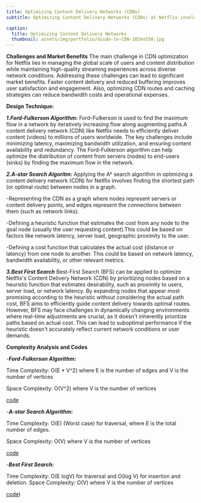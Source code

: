 ```yaml
---
title: Optimizing Content Delivery Networks (CDNs)
subtitle: Optimizing Content Delivery Networks (CDNs) at Netflix involves enhancing the distribution and delivery of video content to users worldwide. CDNs are important infrastructure components that ensure fast, reliable and efficient delivery of streaming media by minimizing latency and improving data transfer speeds.

caption:
  title: Optimizing Content Delivery Networks
  thumbnail: assets/img/portfolio/Guide-to-CDN-1024x558.jpg
---
```

**Challenges and Market Benefits**
The main challenge in CDN optimization for Netflix lies in managing the global scale of users and content distribution while maintaining high-quality streaming experiences across diverse network conditions. Addressing these challenges can lead to significant market benefits. Faster content delivery and reduced buffering improves user satisfaction and engagement. Also, optimizing CDN routes and caching strategies can reduce bandwidth costs and operational expenses.

**Design Technique:**

**_1.Ford-Fulkerson Algorithm:_**
Ford-Fulkerson is used to find the maximum flow in a network by iteratively increasing flow along augmenting paths.A content delivery network (CDN) like Netflix needs to efficiently deliver content (videos) to millions of users worldwide. The key challenges include minimizing latency, maximizing bandwidth utilization, and ensuring content availability and redundancy. The Ford-Fulkerson algorithm can help optimize the distribution of content from servers (nodes) to end-users (sinks) by finding the maximum flow in the network.

**_2.A-star Search Algoritm:_**
Applying the A* search algorithm in optimizing a content delivery network (CDN) for Netflix involves finding the shortest path (or optimal route) between nodes in a graph. 

-Representing the CDN as a graph where nodes represent servers or content delivery points, and edges represent the connections between them (such as network links).

-Defining a heuristic function that estimates the cost from any node to the goal node (usually the user requesting content).This could be based on factors like network latency, server load, geographic proximity to the user.

-Defining a cost function that calculates the actual cost (distance or latency) from one node to another. This could be based on network latency, bandwidth availability, or other relevant metrics.

**_3.Best First Search_**
Best-First Search (BFS) can be applied to optimize Netflix's Content Delivery Network (CDN) by prioritizing nodes based on a heuristic function that estimates desirability, such as proximity to users, server load, or network latency. By expanding nodes that appear most promising according to the heuristic without considering the actual path cost, BFS aims to efficiently guide content delivery towards optimal routes. However, BFS may face challenges in dynamically changing environments where real-time adjustments are crucial, as it doesn't inherently prioritize paths based on actual cost. This can lead to suboptimal performance if the heuristic doesn't accurately reflect current network conditions or user demands.



**Complexity Analysis and Codes**

-_**Ford-Fulkerson Algorithm:**_

Time Complexity: O(E * V^2) where E is the number of edges and V is the number of vertices

Space Complexity: O(V^2) where V is the number of vertices

[code](https://github.com/PAI-SHREYA/DSA/blob/main/Trees/Ford-Fulkerson.cpp)

-_**A-star Search Algorithm:**_

Time Complexity: O(E) (Worst case) for traversal, where E is the total number of edges.

Space Complexity: O(V) where V is the number of vertices

[code]([https://github.com/PAI-SHREYA/DSA/blob/main/Trees/Ford-Fulkerson.cpp](https://github.com/PAI-SHREYA/DSA/blob/main/Graph%20Traversal/A*-search.cpp))

-_**Best First Search:**_

Time Complexity: O(E logV) for traversal and O(log V) for insertion and deletion.
Space Complexity: O(V) where V is the number of vertices

[code](https://github.com/PAI-SHREYA/DSA/blob/main/Graph%20Traversal/best-first-search.cpp))


